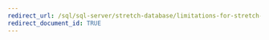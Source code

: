 ```yaml
---
redirect_url: /sql/sql-server/stretch-database/limitations-for-stretch-database
redirect_document_id: TRUE 
---
```

